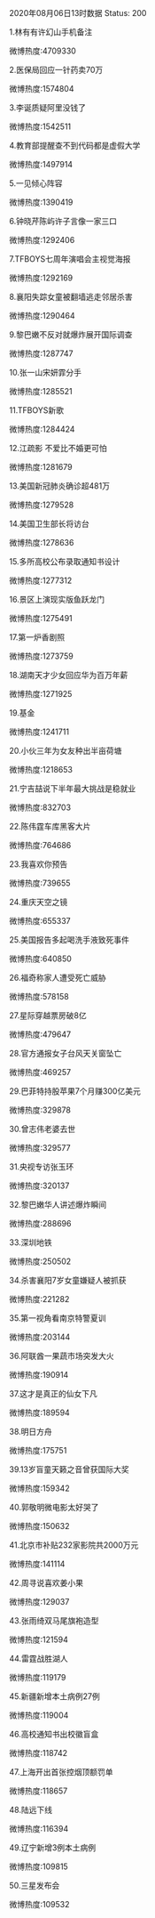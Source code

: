 2020年08月06日13时数据
Status: 200

1.林有有许幻山手机备注

微博热度:4709330

2.医保局回应一针药卖70万

微博热度:1574804

3.李诞质疑阿里没钱了

微博热度:1542511

4.教育部提醒查不到代码都是虚假大学

微博热度:1497914

5.一见倾心阵容

微博热度:1390419

6.钟晓芹陈屿许子言像一家三口

微博热度:1292406

7.TFBOYS七周年演唱会主视觉海报

微博热度:1292169

8.襄阳失踪女童被翻墙逃走邻居杀害

微博热度:1290464

9.黎巴嫩不反对就爆炸展开国际调查

微博热度:1287747

10.张一山宋妍霏分手

微博热度:1285521

11.TFBOYS新歌

微博热度:1284424

12.江疏影 不爱比不婚更可怕

微博热度:1281679

13.美国新冠肺炎确诊超481万

微博热度:1279528

14.美国卫生部长将访台

微博热度:1278636

15.多所高校公布录取通知书设计

微博热度:1277312

16.景区上演现实版鱼跃龙门

微博热度:1275491

17.第一炉香剧照

微博热度:1273759

18.湖南天才少女回应华为百万年薪

微博热度:1271925

19.基金

微博热度:1241711

20.小伙三年为女友种出半亩荷塘

微博热度:1218653

21.宁吉喆说下半年最大挑战是稳就业

微博热度:832703

22.陈伟霆车库黑客大片

微博热度:764686

23.我喜欢你预告

微博热度:739655

24.重庆天空之镜

微博热度:655337

25.美国报告多起喝洗手液致死事件

微博热度:640850

26.福奇称家人遭受死亡威胁

微博热度:578158

27.星际穿越票房破8亿

微博热度:479647

28.官方通报女子台风天关窗坠亡

微博热度:469257

29.巴菲特持股苹果7个月赚300亿美元

微博热度:329878

30.曾志伟老婆去世

微博热度:329577

31.央视专访张玉环

微博热度:320137

32.黎巴嫩华人讲述爆炸瞬间

微博热度:288696

33.深圳地铁

微博热度:250502

34.杀害襄阳7岁女童嫌疑人被抓获

微博热度:221282

35.第一视角看南京特警夏训

微博热度:203144

36.阿联酋一果蔬市场突发大火

微博热度:190914

37.这才是真正的仙女下凡

微博热度:189594

38.明日方舟

微博热度:175751

39.13岁盲童天籁之音曾获国际大奖

微博热度:159342

40.郭敬明微电影太好哭了

微博热度:150632

41.北京市补贴232家影院共2000万元

微博热度:141114

42.周寻说喜欢姜小果

微博热度:129037

43.张雨绮双马尾旗袍造型

微博热度:121594

44.雷霆战胜湖人

微博热度:119179

45.新疆新增本土病例27例

微博热度:119004

46.高校通知书出校徽盲盒

微博热度:118742

47.上海开出首张控烟顶额罚单

微博热度:118657

48.陆远下线

微博热度:116394

49.辽宁新增3例本土病例

微博热度:109815

50.三星发布会

微博热度:109532

